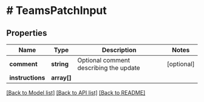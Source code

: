 # # TeamsPatchInput

## Properties

Name | Type | Description | Notes
------------ | ------------- | ------------- | -------------
**comment** | **string** | Optional comment describing the update | [optional]
**instructions** | **array[]** |  |

[[Back to Model list]](../../README.md#models) [[Back to API list]](../../README.md#endpoints) [[Back to README]](../../README.md)
